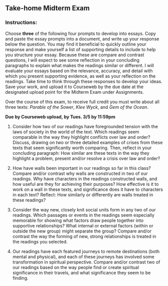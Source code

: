 ## Take-home Midterm Exam

### Instructions: 
Choose **three** of the following four prompts to develop into essays. Copy and paste the essay prompts into a document, and write up your response below the question. You may find it beneficial to quickly outline your response and make yourself a list of supporting details to include to help you structure your essay. Because these are compare and contrast questions, I will expect to see some reflection in your concluding paragraphs to explain what makes the readings similar or different. I will evaluate your essays based on the relevance, accuracy, and detail with which you present supporting evidence, as well as your reflection on the readings. Take time to think through these responses to develop your ideas. Save your work, and upload it to Courseweb by the due date at the designated upload point for the Midterm Exam under Assignments.

Over the course of this exam, to receive full credit you must write about all three texts: *Parable of the Sower*, *Klee Wyck*, and *Gem of the Ocean*. 

**Due by Courseweb upload, by Tues. 3/5 by 11:59pm**

1. Consider how two of our readings have foregrounded tension with the laws of society in the world of the text. Which readings seem comparable in the way they highlight conflicts over law and order? Discuss, drawing on two or three detailed examples of crises from these texts that seem significantly worth comparing. Then, reflect in your concluding paragraph: How similar are these texts in the way they highlight a problem, present and/or resolve a crisis over law and order?

2. How have walls been important in our readings so far in this class? Compare and/or contrast why walls are constructed in two of our readings. Why have characters in the readings constructed walls, and how useful are they for achieving their purposes? How effective is it to work on a wall in these texts, and significance does it have to characters in each text? Reflect: How similarly or differently are walls treated in these readings? 

2. Consider the way new, closely knit social units form in any two of our readings. Which passages or events in the readings seem especially memorable for showing what factors draw people together into supportive relationships? What internal or external factors (within or outside the new group) might separate the group? Compare and/or contrast the way the forming of new, strong relationships is treated in the readings you selected. 

2.  Our readings have each featured journeys to remote destinations (both mental and physical), and each of these journeys has involved some transformation in spiritual perspective. Compare and/or contrast two of our readings based on the way people find or create spiritual significance in their travels, and what significance they seem to be finding. 


